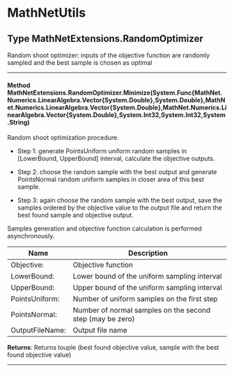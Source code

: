 # MathNetUtils #

## Type MathNetExtensions.RandomOptimizer

 Random shoot optimizer: inputs of the objective function are randomly sampled and the best sample is chosen as optimal 



---
#### Method MathNetExtensions.RandomOptimizer.Minimize(System.Func{MathNet.Numerics.LinearAlgebra.Vector{System.Double},System.Double},MathNet.Numerics.LinearAlgebra.Vector{System.Double},MathNet.Numerics.LinearAlgebra.Vector{System.Double},System.Int32,System.Int32,System.String)

Random shoot optimization procedure.

- Step 1: generate PointsUniform uniform random samples in [LowerBound, UpperBound] interval, calculate the objective outputs.

- Step 2: choose the random sample with the best output and generate PointsNormal random uniform samples in closer area of this best sample.

- Step 3: again choose the random sample with the best output, save the samples ordered by the objective value to the output file and return the best found sample and objective output.

Samples generation and objective function calculation is performed asynchronously.



|Name | Description |
|-----|------|
|Objective: |Objective function|
|LowerBound: |Lower bound of the uniform sampling interval|
|UpperBound: |Upper bound of the uniform sampling interval|
|PointsUniform: |Number of uniform samples on the first step|
|PointsNormal: |Number of normal samples on the second step (may be zero)|
|OutputFileName: |Output file name|
**Returns**: Returns touple (best found objective value, sample with the best found objective value)



---


